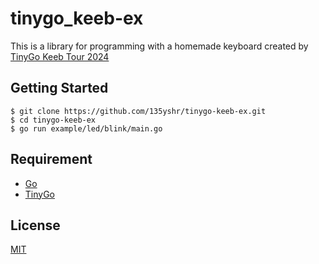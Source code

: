 # tinygo_keeb-ex

This is a library for programming with a homemade keyboard created by [TinyGo Keeb Tour 2024](https://github.com/sago35/tinygo_keeb_workshop_2024TinyGo)

## Getting Started

```shell-session
$ git clone https://github.com/135yshr/tinygo-keeb-ex.git
$ cd tinygo-keeb-ex
$ go run example/led/blink/main.go
```

## Requirement

- [Go](https://go.dev/)
- [TinyGo](https://tinygo.org/)

## License

[MIT](./LICENSE)
